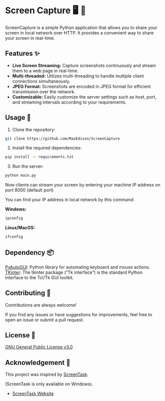 # Screen Capture 🖥️ 📸

ScreenCapture is a simple Python application that allows you to share your screen in local network over HTTP. It provides a convenient way to share your screen in real-time.

## Features ✨

-   **Live Screen Streaming:** Capture screenshots continuously and stream them to a web page in real-time.
-   **Multi-threaded:** Utilizes multi-threading to handle multiple client connections simultaneously.
-   **JPEG Format:** Screenshots are encoded in JPEG format for efficient transmission over the network.
-   **Customizable:** Easily customize the server settings such as host, port, and streaming intervals according to your requirements.

## Usage 🚀

1. Clone the repository:

```bash
git clone https://github.com/MaxEdison/ScreenCapture
```

2. Install the required dependencies:

```bash
pip install -r requirements.txt
```

3. Run the server:

```bash
python main.py
```

Now clients can stream your screen by entering your machine IP address on port 8000 (default port)

You can find your IP address in local network by this command:

**Windows:**

```bash
ipconfig
```

**Linux/MacOS:**

```bash
ifconfig
```

## Dependency 📦

[PyAutoGUI](https://pyautogui.readthedocs.io/): Python library for automating keyboard and mouse actions. <br />[TKinter](https://docs.python.org/3/library/tk.html): The tkinter package (“Tk interface”) is the standard Python interface to the Tcl/Tk GUI toolkit. 

## Contributing 🤝

Contributions are always welcome!

If you find any issues or have suggestions for improvements, feel free to open an issue or submit a pull request.

## License 📄

[GNU General Public License v3.0](https://www.gnu.org/licenses/gpl-3.0.en.html)

## Acknowledgement 🙏

This project was inspired by [ScreenTask](https://github.com/EslaMx7/ScreenTask).

(ScreenTask is only available on Windows).

-   [ScreenTask Website](https://screentask.me/)
